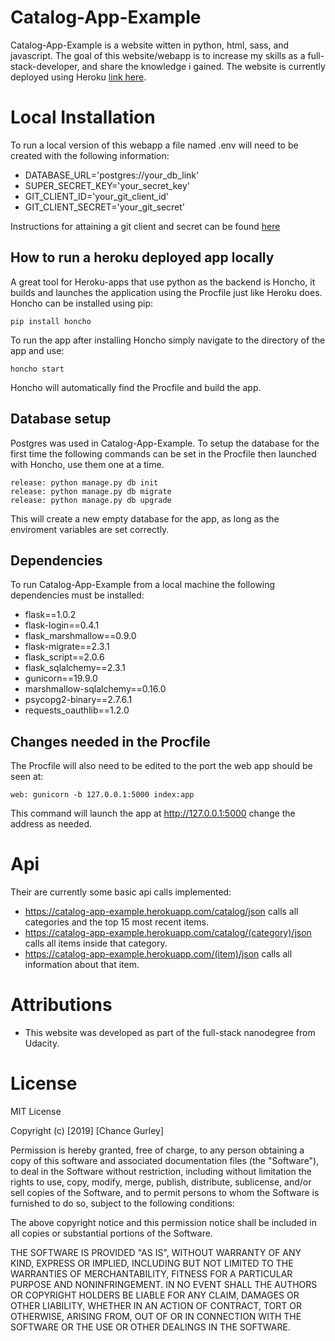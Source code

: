 # Catalog-App-Example
Catalog-App-Example is a website witten in python, html, sass, and javascript. The goal of this website/webapp is to increase my skills as a full-stack-developer, and share the knowledge i gained. The website is currently deployed using Heroku [link here](https://catalog-app-example.herokuapp.com/catalog).
# Local Installation
To run a local version of this webapp a file named .env will need to be created with the following information:
- DATABASE_URL='postgres://your_db_link'
- SUPER_SECRET_KEY='your_secret_key'
- GIT_CLIENT_ID='your_git_client_id'
- GIT_CLIENT_SECRET='your_git_secret'

Instructions for attaining a git client and secret can be found [here](https://developer.github.com/apps/building-oauth-apps/creating-an-oauth-app/)

## How to run a heroku deployed app locally
A great tool for Heroku-apps that use python as the backend is Honcho, it builds and launches the application using the Procfile just like Heroku does. Honcho can be installed using pip:
```
pip install honcho
```
To run the app after installing Honcho simply navigate to the directory of the app and use:
```
honcho start
```
Honcho will automatically find the Procfile and build the app.


## Database setup
Postgres was used in Catalog-App-Example. To setup the database for the first time the following commands can be set in the Procfile then launched with Honcho, use them one at a time.
```
release: python manage.py db init
release: python manage.py db migrate
release: python manage.py db upgrade
```
This will create a new empty database for the app, as long as the enviroment variables are set correctly.


## Dependencies
To run Catalog-App-Example from a local machine the following dependencies must be installed:
- flask==1.0.2
- flask-login==0.4.1
- flask_marshmallow==0.9.0
- flask-migrate==2.3.1
- flask_script==2.0.6
- flask_sqlalchemy==2.3.1
- gunicorn==19.9.0
- marshmallow-sqlalchemy==0.16.0
- psycopg2-binary==2.7.6.1
- requests_oauthlib==1.2.0

## Changes needed in the Procfile
The Procfile will also need to be edited to the port the web app should be seen at:
```
web: gunicorn -b 127.0.0.1:5000 index:app
``` 
This command will launch the app at http://127.0.0.1:5000 change the address as needed.

# Api

Their are currently some basic api calls implemented:
- https://catalog-app-example.herokuapp.com/catalog/json calls all categories and the top 15 most recent items.
- https://catalog-app-example.herokuapp.com/catalog/(category)/json calls all items inside that category.
- https://catalog-app-example.herokuapp.com/(item)/json calls all information about that item.

# Attributions
- This website was developed as part of the full-stack nanodegree from Udacity.

# License
MIT License

Copyright (c) [2019] [Chance Gurley]

Permission is hereby granted, free of charge, to any person obtaining a copy
of this software and associated documentation files (the "Software"), to deal
in the Software without restriction, including without limitation the rights
to use, copy, modify, merge, publish, distribute, sublicense, and/or sell
copies of the Software, and to permit persons to whom the Software is
furnished to do so, subject to the following conditions:

The above copyright notice and this permission notice shall be included in all
copies or substantial portions of the Software.

THE SOFTWARE IS PROVIDED "AS IS", WITHOUT WARRANTY OF ANY KIND, EXPRESS OR
IMPLIED, INCLUDING BUT NOT LIMITED TO THE WARRANTIES OF MERCHANTABILITY,
FITNESS FOR A PARTICULAR PURPOSE AND NONINFRINGEMENT. IN NO EVENT SHALL THE
AUTHORS OR COPYRIGHT HOLDERS BE LIABLE FOR ANY CLAIM, DAMAGES OR OTHER
LIABILITY, WHETHER IN AN ACTION OF CONTRACT, TORT OR OTHERWISE, ARISING FROM,
OUT OF OR IN CONNECTION WITH THE SOFTWARE OR THE USE OR OTHER DEALINGS IN THE
SOFTWARE.